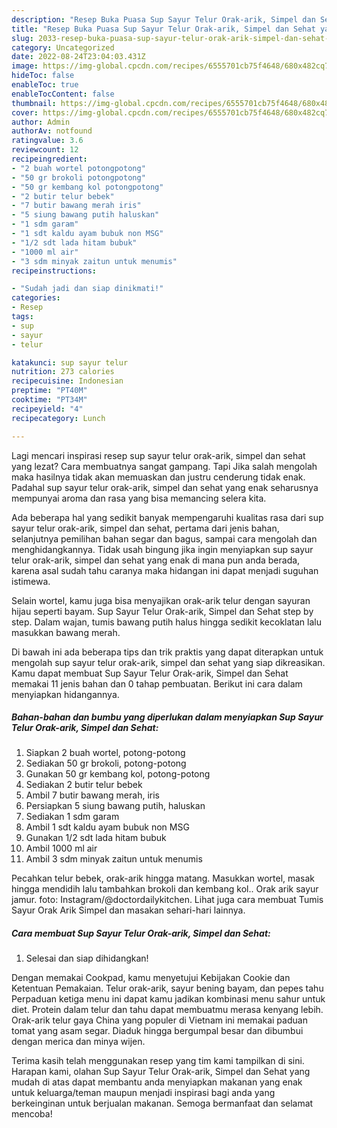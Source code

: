 ```yaml
---
description: "Resep Buka Puasa Sup Sayur Telur Orak-arik, Simpel dan Sehat yang Bikin Ngiler "
title: "Resep Buka Puasa Sup Sayur Telur Orak-arik, Simpel dan Sehat yang Bikin Ngiler "
slug: 2033-resep-buka-puasa-sup-sayur-telur-orak-arik-simpel-dan-sehat-yang-bikin-ngiler
category: Uncategorized
date: 2022-08-24T23:04:03.431Z
image: https://img-global.cpcdn.com/recipes/6555701cb75f4648/680x482cq70/sup-sayur-telur-orak-arik-simpel-dan-sehat-foto-resep-utama.jpg
hideToc: false
enableToc: true
enableTocContent: false
thumbnail: https://img-global.cpcdn.com/recipes/6555701cb75f4648/680x482cq70/sup-sayur-telur-orak-arik-simpel-dan-sehat-foto-resep-utama.jpg
cover: https://img-global.cpcdn.com/recipes/6555701cb75f4648/680x482cq70/sup-sayur-telur-orak-arik-simpel-dan-sehat-foto-resep-utama.jpg
author: Admin
authorAv: notfound
ratingvalue: 3.6
reviewcount: 12
recipeingredient:
- "2 buah wortel potongpotong"
- "50 gr brokoli potongpotong"
- "50 gr kembang kol potongpotong"
- "2 butir telur bebek"
- "7 butir bawang merah iris"
- "5 siung bawang putih haluskan"
- "1 sdm garam"
- "1 sdt kaldu ayam bubuk non MSG"
- "1/2 sdt lada hitam bubuk"
- "1000 ml air"
- "3 sdm minyak zaitun untuk menumis"
recipeinstructions:

- "Sudah jadi dan siap dinikmati!"
categories:
- Resep
tags:
- sup
- sayur
- telur

katakunci: sup sayur telur 
nutrition: 273 calories
recipecuisine: Indonesian
preptime: "PT40M"
cooktime: "PT34M"
recipeyield: "4"
recipecategory: Lunch

---
```



Lagi mencari inspirasi resep sup sayur telur orak-arik, simpel dan sehat yang lezat? Cara membuatnya sangat gampang. Tapi Jika salah mengolah maka hasilnya tidak akan memuaskan dan justru cenderung tidak enak. Padahal sup sayur telur orak-arik, simpel dan sehat yang enak seharusnya mempunyai aroma dan rasa yang bisa memancing selera kita.


Ada beberapa hal yang sedikit banyak mempengaruhi kualitas rasa dari sup sayur telur orak-arik, simpel dan sehat, pertama dari jenis bahan, selanjutnya pemilihan bahan segar dan bagus, sampai cara mengolah dan menghidangkannya. Tidak usah bingung jika ingin menyiapkan sup sayur telur orak-arik, simpel dan sehat yang enak di mana pun anda berada, karena asal sudah tahu caranya maka hidangan ini dapat menjadi suguhan istimewa.

Selain wortel, kamu juga bisa menyajikan orak-arik telur dengan sayuran hijau seperti bayam. Sup Sayur Telur Orak-arik, Simpel dan Sehat step by step. Dalam wajan, tumis bawang putih halus hingga sedikit kecoklatan lalu masukkan bawang merah.


Di bawah ini ada beberapa tips dan trik praktis yang dapat diterapkan untuk mengolah sup sayur telur orak-arik, simpel dan sehat yang siap dikreasikan. Kamu dapat membuat Sup Sayur Telur Orak-arik, Simpel dan Sehat memakai 11 jenis bahan dan 0 tahap pembuatan. Berikut ini cara dalam menyiapkan hidangannya.

<!--inarticleads1-->

##### Bahan-bahan dan bumbu yang diperlukan dalam menyiapkan Sup Sayur Telur Orak-arik, Simpel dan Sehat:

1. Siapkan 2 buah wortel, potong-potong
1. Sediakan 50 gr brokoli, potong-potong
1. Gunakan 50 gr kembang kol, potong-potong
1. Sediakan 2 butir telur bebek
1. Ambil 7 butir bawang merah, iris
1. Persiapkan 5 siung bawang putih, haluskan
1. Sediakan 1 sdm garam
1. Ambil 1 sdt kaldu ayam bubuk non MSG
1. Gunakan 1/2 sdt lada hitam bubuk
1. Ambil 1000 ml air
1. Ambil 3 sdm minyak zaitun untuk menumis


Pecahkan telur bebek, orak-arik hingga matang. Masukkan wortel, masak hingga mendidih lalu tambahkan brokoli dan kembang kol.. Orak arik sayur jamur. foto: Instagram/@doctordailykitchen. Lihat juga cara membuat Tumis Sayur Orak Arik Simpel dan masakan sehari-hari lainnya. 

<!--inarticleads2-->

##### Cara membuat Sup Sayur Telur Orak-arik, Simpel dan Sehat:


1. Selesai dan siap dihidangkan!

Dengan memakai Cookpad, kamu menyetujui Kebijakan Cookie dan Ketentuan Pemakaian. Telur orak-arik, sayur bening bayam, dan pepes tahu Perpaduan ketiga menu ini dapat kamu jadikan kombinasi menu sahur untuk diet. Protein dalam telur dan tahu dapat membuatmu merasa kenyang lebih. Orak-arik telur gaya China yang populer di Vietnam ini memakai paduan tomat yang asam segar. Diaduk hingga bergumpal besar dan dibumbui dengan merica dan minya wijen. 

Terima kasih telah menggunakan resep yang tim kami tampilkan di sini. Harapan kami, olahan Sup Sayur Telur Orak-arik, Simpel dan Sehat yang mudah di atas dapat membantu anda menyiapkan makanan yang enak untuk keluarga/teman maupun menjadi inspirasi bagi anda yang berkeinginan untuk berjualan makanan. Semoga bermanfaat dan selamat mencoba!
